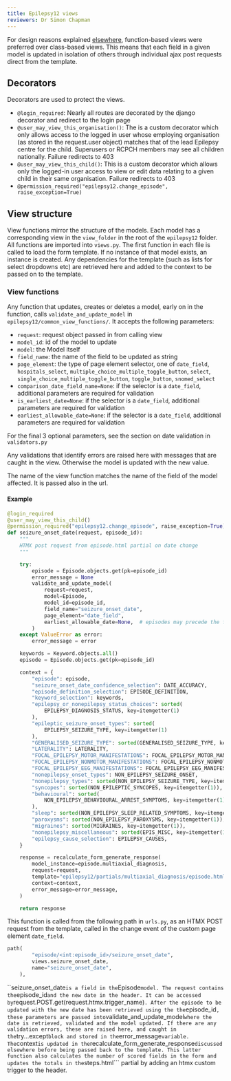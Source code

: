 ```yaml
---
title: Epilepsy12 views
reviewers: Dr Simon Chapman
---
```


For design reasons explained [elsewhere](design-decisions.md), function-based views were preferred over class-based views. This means that each field in a given model is updated in isolation of others through individual ajax post requests direct from the template.

## Decorators

Decorators are used to protect the views.

- ```@login_required```: Nearly all routes are decorated by the django decorator and redirect to the login page
- ```@user_may_view_this_organisation()```: The is a custom decorator which only allows access to the logged in user whose employing organisation (as stored in the request.user object) matches that of the lead Epilepsy centre for the child. Superusers or RCPCH members may see all children nationally. Failure redirects to 403
- ```@user_may_view_this_child()```: This is a custom decorator which allows only the logged-in user access to view or edit data relating to a given child in their same organisation. Failure redirects to 403
- ```@permission_required("epilepsy12.change_episode", raise_exception=True)```

## View structure

View functions mirror the structure of the models. Each model has a corresponding view in the ```view_folder``` in the root of the ```epilepsy12``` folder. All functions are imported into ```views.py```. The first function in each file is called to load the form template. If no instance of that model exists, an instance is created. Any dependencies for the template (such as lists for select dropdowns etc) are retrieved here and added to the context to be passed on to the template.

### View functions

Any function that updates, creates or deletes a model, early on in the function, calls ```validate_and_update_model``` in ```epilepsy12/common_view_functions/```. It accepts the following parameters:

- ```request```: request object passed in from calling view
- ```model_id```: id of the model to update
- ```model```: the Model itself
- ```field_name```: the name of the field to be updated as string
- ```page_element```: the type of page element selector, one of ```date_field```, ```hospitals_select```, ```multiple_choice_multiple_toggle_button```, ```select```, ```single_choice_multiple_toggle_button```, ```toggle_button```, ```snomed_select```
- ```comparison_date_field_name=None```: if the selector is a ```date_field```, additional parameters are required for validation
- ```is_earliest_date=None```: if the selector is a ```date_field```, additional parameters are required for validation
- ```earliest_allowable_date=None```: if the selector is a ```date_field```, additional parameters are required for validation

For the final 3 optional parameters, see the section on date validation in ```validators.py```

Any validations that identify errors are raised here with messages that are caught in the view. Otherwise the model is updated with the new value.

The name of the view function matches the name of the field of the model affected. It is passed also in the url.

#### Example

```python
@login_required
@user_may_view_this_child()
@permission_required("epilepsy12.change_episode", raise_exception=True)
def seizure_onset_date(request, episode_id):
    """
    HTMX post request from episode.html partial on date change
    """

    try:
        episode = Episode.objects.get(pk=episode_id)
        error_message = None
        validate_and_update_model(
            request=request,
            model=Episode,
            model_id=episode_id,
            field_name="seizure_onset_date",
            page_element="date_field",
            earliest_allowable_date=None,  # episodes may precede the first assessment date or cohort date
        )
    except ValueError as error:
        error_message = error

    keywords = Keyword.objects.all()
    episode = Episode.objects.get(pk=episode_id)

    context = {
        "episode": episode,
        "seizure_onset_date_confidence_selection": DATE_ACCURACY,
        "episode_definition_selection": EPISODE_DEFINITION,
        "keyword_selection": keywords,
        "epilepsy_or_nonepilepsy_status_choices": sorted(
            EPILEPSY_DIAGNOSIS_STATUS, key=itemgetter(1)
        ),
        "epileptic_seizure_onset_types": sorted(
            EPILEPSY_SEIZURE_TYPE, key=itemgetter(1)
        ),
        "GENERALISED_SEIZURE_TYPE": sorted(GENERALISED_SEIZURE_TYPE, key=itemgetter(1)),
        "LATERALITY": LATERALITY,
        "FOCAL_EPILEPSY_MOTOR_MANIFESTATIONS": FOCAL_EPILEPSY_MOTOR_MANIFESTATIONS,
        "FOCAL_EPILEPSY_NONMOTOR_MANIFESTATIONS": FOCAL_EPILEPSY_NONMOTOR_MANIFESTATIONS,
        "FOCAL_EPILEPSY_EEG_MANIFESTATIONS": FOCAL_EPILEPSY_EEG_MANIFESTATIONS,
        "nonepilepsy_onset_types": NON_EPILEPSY_SEIZURE_ONSET,
        "nonepilepsy_types": sorted(NON_EPILEPSY_SEIZURE_TYPE, key=itemgetter(1)),
        "syncopes": sorted(NON_EPILEPTIC_SYNCOPES, key=itemgetter(1)),
        "behavioural": sorted(
            NON_EPILEPSY_BEHAVIOURAL_ARREST_SYMPTOMS, key=itemgetter(1)
        ),
        "sleep": sorted(NON_EPILEPSY_SLEEP_RELATED_SYMPTOMS, key=itemgetter(1)),
        "paroxysms": sorted(NON_EPILEPSY_PAROXYSMS, key=itemgetter(1)),
        "migraines": sorted(MIGRAINES, key=itemgetter(1)),
        "nonepilepsy_miscellaneous": sorted(EPIS_MISC, key=itemgetter(1)),
        "epilepsy_cause_selection": EPILEPSY_CAUSES,
    }

    response = recalculate_form_generate_response(
        model_instance=episode.multiaxial_diagnosis,
        request=request,
        template="epilepsy12/partials/multiaxial_diagnosis/episode.html",
        context=context,
        error_message=error_message,
    )

    return response
```

This function is called from the following path in ```urls.py```, as an HTMX POST request from the template, called in the change event of the custom page element ```date_field```.

```python
path(
        "episode/<int:episode_id>/seizure_onset_date",
        views.seizure_onset_date,
        name="seizure_onset_date",
    ),
```

``seizure_onset_date``` is a field in the ```Episode``` model. The request contains the ```episode_id``` and the new date in the header. It can be accessed by ```request.POST.get(request.htmx.trigger_name)```. After the episode to be updated with the new date has been retrieved using the the```episode_id```, these parameters are passed into```validate_and_update_model``` where the date is retrieved, validated and the model updated. If there are any validation errors, these are raised here, and caught in the ```try...except``` block and stored in the ```error_message``` variable. The ```context``` is updated in the ```recalculate_form_generate_response``` discussed elsewhere before being passed back to the template. This latter function also calculates the number of scored fields in the form and updates the totals in the ```steps.html``` partial by adding an htmx custom trigger to the header.